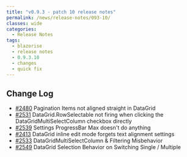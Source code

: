 ```yaml
---
title: "v0.9.3 - patch 10 release notes"
permalink: /news/release-notes/093-10/
classes: wide
categories:
  - Release Notes
tags:
  - blazorise
  - release notes
  - 0.9.3.10
  - changes
  - quick fix
---
```


## Change Log

- [#2480](https://github.com/Megabit/Blazorise/issues/2480) Pagination Items not aligned straight in DataGrid
- [#2531](https://github.com/Megabit/Blazorise/issues/2531) DataGrid.RowSelectable not firing when clicking the DataGridMultiSelectColumn checkbox directly
- [#2539](https://github.com/Megabit/Blazorise/issues/2539) Settings ProgressBar Max doesn't do anything
- [#2413](https://github.com/Megabit/Blazorise/issues/2413) DataGrid inline edit mode forgets text alignment settings
- [#2533](https://github.com/Megabit/Blazorise/pull/2533) DataGridMultiSelectColumn & Filtering Misbehavior
- [#2549](https://github.com/Megabit/Blazorise/issues/2549) DataGrid Selection Behavior on Switching Single / Multiple
